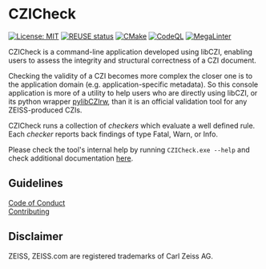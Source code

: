 # CZICheck
[![License: MIT](https://img.shields.io/badge/License-MIT-yellow.svg)](https://opensource.org/licenses/MIT)
[![REUSE status](https://api.reuse.software/badge/github.com/ZEISS/czicheck)](https://api.reuse.software/info/github.com/ZEISS/czicheck)
[![CMake](https://github.com/ZEISS/czicheck/actions/workflows/cmake.yml/badge.svg?branch=main&event=push)](https://github.com/ZEISS/czicheck/actions/workflows/cmake.yml)
[![CodeQL](https://github.com/ZEISS/czicheck/actions/workflows/codeql.yml/badge.svg?branch=main&event=push)](https://github.com/ZEISS/czicheck/actions/workflows/codeql.yml)
[![MegaLinter](https://github.com/ZEISS/czicheck/actions/workflows/mega-linter.yml/badge.svg?branch=main&event=push)](https://github.com/ZEISS/czicheck/actions/workflows/mega-linter.yml)

CZICheck is a command-line application developed using libCZI, enabling users to assess the integrity and structural correctness of a CZI document.

Checking the validity of a CZI becomes more complex the closer one is to the application domain (e.g. application-specific metadata).
So this console application is more of a utility to help users who are directly using libCZI, or its python wrapper [pylibCZIrw](https://pypi.org/project/pylibCZIrw/), than it is an official validation tool for any ZEISS-produced CZIs.

CZICheck runs a collection of *checkers* which evaluate a well defined rule.
Each *checker* reports back findings of type Fatal, Warn, or Info.

Please check the tool's internal help by running `CZICheck.exe --help` and check additional documentation [here](documentation/czicheck.md).



## Guidelines
[Code of Conduct](./CODE_OF_CONDUCT.md)  
[Contributing](./CONTRIBUTING.md)

## Disclaimer
ZEISS, ZEISS.com are registered trademarks of Carl Zeiss AG.

